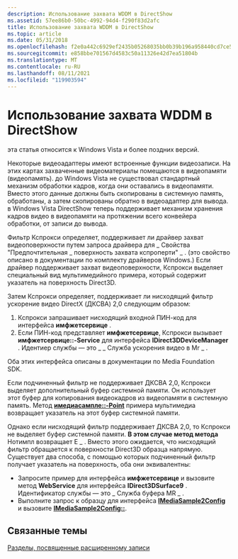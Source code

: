 ```yaml
---
description: Использование захвата WDDM в DirectShow
ms.assetid: 57ee86b0-50bc-4992-94d4-f290f83d2afc
title: Использование захвата WDDM в DirectShow
ms.topic: article
ms.date: 05/31/2018
ms.openlocfilehash: f2e0a442c6929ef2435b05268035bb0b39b196a958440cd7ce5cfe44ea4b4c55
ms.sourcegitcommit: e858bbe701567d4583c50a11326e42d7ea51804b
ms.translationtype: MT
ms.contentlocale: ru-RU
ms.lasthandoff: 08/11/2021
ms.locfileid: "119903594"
---
```

# <a name="using-wddm-capture-in-directshow"></a>Использование захвата WDDM в DirectShow

эта статья относится к Windows Vista и более поздних версий.

Некоторые видеоадаптеры имеют встроенные функции видеозаписи. На этих картах захваченные видеоматериалы помещаются в видеопамяти (видеопамять). до Windows Vista не существовал стандартный механизм обработки кадров, когда они оставались в видеопамяти. Вместо этого данные должны быть скопированы в системную память, обработаны, а затем скопированы обратно в видеоадаптер для вывода. в Windows Vista DirectShow теперь поддерживает механизм хранения кадров видео в видеопамяти на протяжении всего конвейера обработки, от записи до вывода.

Фильтр Кспрокси определяет, поддерживает ли драйвер захват видеоповерхности путем запроса драйвера для \_ Свойства "Предпочтительная \_ поверхность захвата кспроперти" \_ . (это свойство описано в документации по комплекту драйверов Windows.) Если драйвер поддерживает захват видеоповерхности, Кспрокси выделяет специальный вид мультимедийного примера, который содержит указатель на поверхность Direct3D.

Затем Кспрокси определяет, поддерживает ли нисходящий фильтр ускорение видео DirectX (ДКСВА) 2,0 следующим образом:

1.  Кспрокси запрашивает нисходящий входной ПИН-код для интерфейса **имфжетсервице** .
2.  Если ПИН-код представляет **имфжетсервице**, Кспрокси вызывает **имфжетсервице::-Service** для интерфейса **IDirect3DDeviceManager** . Идентиер службы — это \_ \_ Служба ускорения видео в Mr \_ .

Оба этих интерфейса описаны в документации по Media Foundation SDK.

Если подчиненный фильтр не поддерживает ДКСВА 2,0, Кспрокси выделяет дополнительный буфер системной памяти. Он использует этот буфер для копирования видеокадров из видеопамяти в системную память. Метод [**имедиасампле::-Point**](/windows/desktop/api/Strmif/nf-strmif-imediasample-getpointer) примера мультимедиа возвращает указатель на этот буфер системной памяти.

Однако если нисходящий фильтр поддерживает ДКСВА 2,0, то Кспрокси не выделяет буфер системной памяти. **В этом случае метод метода** Нотимпл возвращает E \_ . Вместо этого ожидается, что нисходящий фильтр обращается к поверхности Direct3D образца напрямую. Существует два способа, с помощью которых подчиненный фильтр получает указатель на поверхность, оба они эквивалентны:

-   Запросите пример для интерфейса **имфжетсервице** и вызовите метод **WebService** для интерфейса **IDirect3DSurface9** . Идентификатор службы — это \_ Служба буфера MR \_ .
-   Выполните запрос к образцу для интерфейса [**IMediaSample2Config**](/windows/desktop/api/Strmif/nn-strmif-imediasample2config) и вызовите [**IMediaSample2Config::**](/windows/desktop/api/Strmif/nf-strmif-imediasample2config-getsurface).

## <a name="related-topics"></a>Связанные темы

<dl> <dt>

[Разделы, посвященные расширенному записи](advanced-capture-topics.md)
</dt> </dl>

 

 



